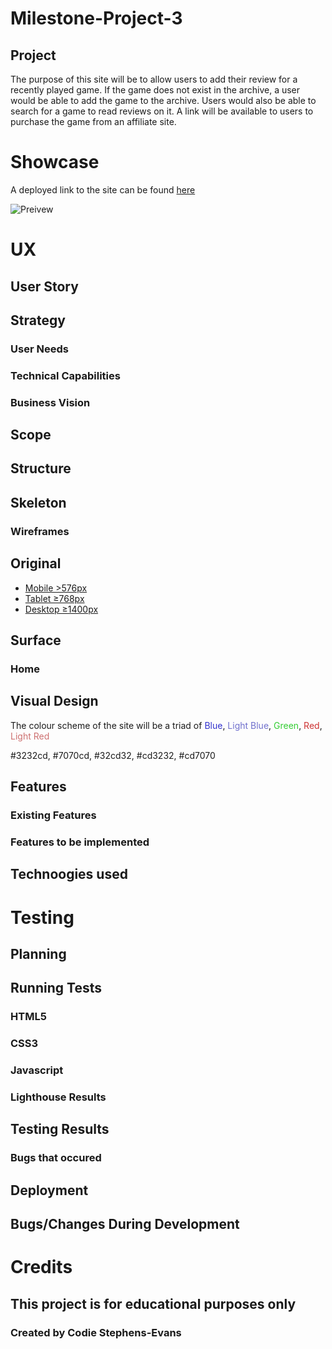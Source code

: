 # Milestone-Project-3

## 

## Project

The purpose of this site will be to allow users to add their review for a recently played game. If the game does not exist in the archive, a user would be able to add the game to the archive. Users would also be able to search for a game to read reviews on it. A link will be available to users to purchase the game from an affiliate site.

# Showcase

A deployed link to the site can be found [here]()

![Preivew]()


# UX

## User Story



## Strategy

### User Needs


### Technical Capabilities



### Business Vision



## Scope



## Structure



## Skeleton

### Wireframes



## Original

- [Mobile >576px]()
- [Tablet ≥768px]()
- [Desktop ≥1400px](static/wireframes/LG.png)

## Surface



### Home



## Visual Design
	
The colour scheme of the site will be a triad of <span style="color:#3232cd">Blue</span>, <span style="color:#7070cd">Light Blue</span>, <span style="color:#32cd32">Green</span>, <span style="color:#cd3232">Red</span>, <span style="color:#cd7070">Light Red</span>

#3232cd, #7070cd, #32cd32, #cd3232, #cd7070

## Features

### Existing Features



### Features to be implemented



## Technoogies used



# Testing

## Planning



## Running Tests



### HTML5 

### CSS3 

### Javascript


### Lighthouse Results

## Testing Results

### Bugs that occured

## Deployment

## Bugs/Changes During Development

# Credits

## This project is for educational purposes only

### Created by Codie Stephens-Evans